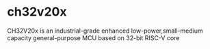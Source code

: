 # ch32v20x
CH32V20x is an industrial-grade enhanced low-power,small-medium capacity general-purpose MCU based on 32-bit RISC-V core
